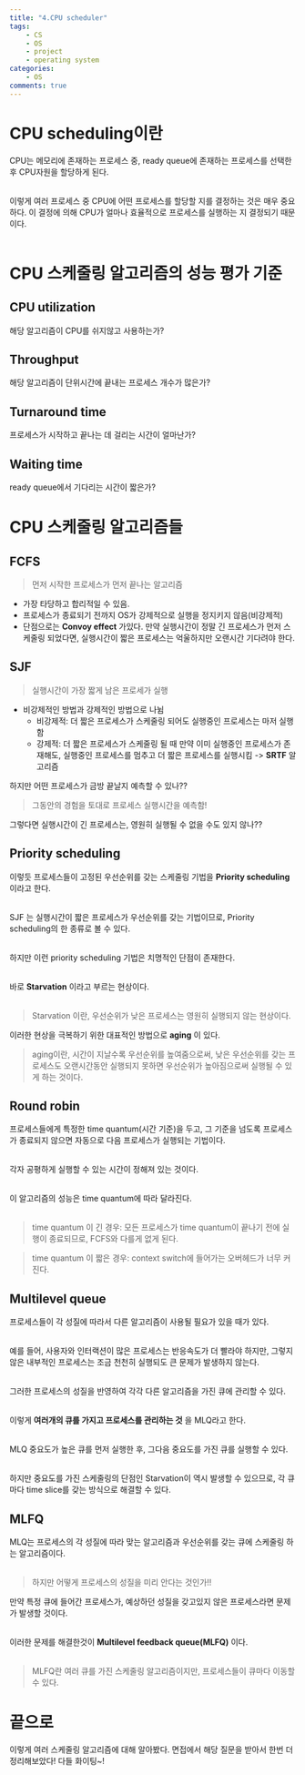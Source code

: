 ```yaml
---
title: "4.CPU scheduler"
tags: 
    - CS
    - OS
    - project
    - operating system
categories: 
    - OS
comments: true
---
```


# CPU scheduling이란

CPU는 메모리에 존재하는 프로세스 중, ready queue에 존재하는 프로세스를 선택한 후 CPU자원을 할당하게 된다.<br/><br/>

이렇게 여러 프로세스 중 CPU에 어떤 프로세스를 할당할 지를 결정하는 것은 매우 중요하다. 이 결정에 의해 CPU가 얼마나 효율적으로 프로세스를 실행하는 지 결정되기 때문이다.<br/><br/>

# CPU 스케줄링 알고리즘의 성능 평가 기준

## CPU utilization

해당 알고리즘이 CPU를 쉬지않고 사용하는가?

## Throughput

해당 알고리즘이 단위시간에 끝내는 프로세스 개수가 많은가?

## Turnaround time

프로세스가 시작하고 끝나는 데 걸리는 시간이 얼마난가?

## Waiting time

ready queue에서 기다리는 시간이 짧은가?

# CPU 스케줄링 알고리즘들

## FCFS

> 먼저 시작한 프로세스가 먼저 끝나는 알고리즘

- 가장 타당하고 합리적일 수 있음.
- 프로세스가 종료되기 전까지 OS가 강제적으로 실행을 정지키지 않음(비강제적)
- 단점으로는 __Convoy effect__ 가있다. 만약 실행시간이 정말 긴 프로세스가 먼저 스케줄링 되었다면, 실행시간이 짧은 프로세스는 억울하지만 오랜시간 기다려야 한다.

## SJF

> 실행시간이 가장 짧게 남은 프로세가 실행

- 비강제적인 방법과 강제적인 방법으로 나뉨
    - 비강제적: 더 짧은 프로세스가 스케줄링 되어도 실행중인 프로세스는 마저 실행함
    - 강제적: 더 짧은 프로세스가 스케줄링 될 때 만약 이미 실행중인 프로세스가 존재해도, 실행중인 프로세스를 멈추고 더 짧은 프로세스를 실행시킴 -> __SRTF__ 알고리즘

하지만 어떤 프로세스가 금방 끝날지 예측할 수 있나??

> 그동안의 경험을 토대로 프로세스 실행시간을 예측함!

그렇다면 실행시간이 긴 프로세스는, 영원히 실행될 수 없을 수도 있지 않나??

## Priority scheduling

이렇듯 프로세스들이 고정된 우선순위를 갖는 스케줄링 기법을 __Priority scheduling__ 이라고 한다.<br/><br/>

SJF 는 실행시간이 짧은 프로세스가 우선순위를 갖는 기법이므로, Priority scheduling의 한 종류로 볼 수 있다.<br/><br/>

하지만 이런 priority scheduling 기법은 치명적인 단점이 존재한다.<br/><br/>

바로 __Starvation__ 이라고 부르는 현상이다.<br/><br/>

> Starvation 이란, 우선순위가 낮은 프로세스는 영원히 실행되지 않는 현상이다.

이러한 현상을 극복하기 위한 대표적인 방법으로 __aging__ 이 있다.

> aging이란, 시간이 지날수록 우선순위를 높여줌으로써, 낮은 우선순위를 갖는 프로세스도 오랜시간동안 실행되지 못하면 우선순위가 높아짐으로써 실행될 수 있게 하는 것이다.


## Round robin

프로세스들에게 특정한 time quantum(시간 기준)을 두고, 그 기준을 넘도록 프로세스가 종료되지 않으면 자동으로 다음 프로세스가 실행되는 기법이다.<br/><br/>

각자 공평하게 실행할 수 있는 시간이 정해져 있는 것이다.<br/><br/>

이 알고리즘의 성능은 time quantum에 따라 달라진다.<br/><br/>

> time quantum 이 긴 경우: 모든 프로세스가 time quantum이 끝나기 전에 실행이 종료되므로, FCFS와 다를게 없게 된다.

> time quantum 이 짧은 경우: context switch에 들어가는 오버헤드가 너무 커진다.

## Multilevel queue

프로세스들이 각 성질에 따라서 다른 알고리즘이 사용될 필요가 있을 때가 있다.<br/><br/>

예를 들어, 사용자와 인터랙션이 많은 프로세스는 반응속도가 더 빨라야 하지만, 그렇지 않은 내부적인 프로세스는 조금 천천히 실행되도 큰 문제가 발생하지 않는다.<br/><br/>

그러한 프로세스의 성질을 반영하여 각각 다른 알고리즘을 가진 큐에 관리할 수 있다.<br/><br/>

이렇게 __여러개의 큐를 가지고 프로세스를 관리하는 것__ 을 MLQ라고 한다.<br/><br/>

MLQ 중요도가 높은 큐를 먼저 실행한 후, 그다음 중요도를 가진 큐를 실행할 수 있다.<br/><br/>

하지만 중요도를 가진 스케줄링의 단점인 Starvation이 역시 발생할 수 있으므로, 각 큐마다 time slice를 갖는 방식으로 해결할 수 있다.

## MLFQ

MLQ는 프로세스의 각 성질에 따라 맞는 알고리즘과 우선순위를 갖는 큐에 스케줄링 하는 알고리즘이다.<br/><br/>

> 하지만 어떻게 프로세스의 성질을 미리 안다는 것인가!!

만약 특정 큐에 들어간 프로세스가, 예상하던 성질을 갖고있지 않은 프로세스라면 문제가 발생할 것이다.<br/><br/>

이러한 문제를 해결한것이 __Multilevel feedback queue(MLFQ)__ 이다.<br/><br/>

> MLFQ란 여러 큐를 가진 스케줄링 알고리즘이지만, 프로세스들이 큐마다 이동할 수 있다.

# 끝으로

이렇게 여러 스케줄링 알고리즘에 대해 알아봤다. 면접에서 해당 질문을 받아서 한번 더 정리해보았다! 다들 화이팅~!



